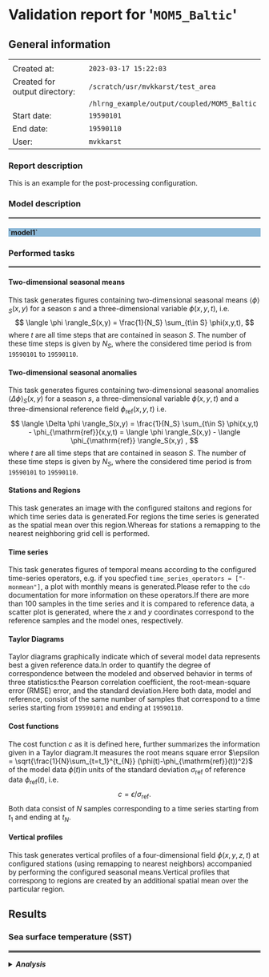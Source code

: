 # Validation report for '`MOM5_Baltic`'

## General information

|||
|---|---|
|||
|Created at:                    |`2023-03-17 15:22:03`|
|Created for output directory:  |`/scratch/usr/mvkkarst/test_area`|
|                               |`/hlrng_example/output/coupled/MOM5_Baltic`|
|Start date:                    |`19590101`|
|End date:                      |`19590110`|
|User:                          |`mvkkarst`|



    
### Report description


This is an example for the post-processing configuration.


    

### Model description

<hr style="border:1px solid gray">

<h4 style="background-color: rgba(31, 119, 180, 0.5);"><b>`model1`</b></h4>



### Performed tasks

<hr style="border:1px solid gray">


#### **Two-dimensional seasonal means**

This task generates figures containing two-dimensional seasonal means $\langle \phi \rangle_S(x,y)$ for a season $s$ and a three-dimensional variable $\phi(x,y,t)$, i.e.$$ \langle \phi \rangle_S(x,y) = \frac{1}{N_S} \sum_{t\in S} \phi(x,y,t), $$where $t$ are all time steps that are contained in season $S$. The number of these time steps is given by $N_S$, where the considered time period is from `19590101` to `19590110`.


#### **Two-dimensional seasonal anomalies**

This task generates figures containing two-dimensional seasonal anomalies $\langle \Delta \phi \rangle_S(x,y)$ for a season $s$, a three-dimensional variable $\phi(x,y,t)$ and a three-dimensional reference field $\phi_{\mathrm{ref}}(x,y,t)$ i.e.$$ \langle \Delta \phi \rangle_S(x,y) = \frac{1}{N_S} \sum_{t\in S} \phi(x,y,t) - \phi_{\mathrm{ref}}(x,y,t) = \langle \phi \rangle_S(x,y) - \langle \phi_{\mathrm{ref}} \rangle_S(x,y) , $$where $t$ are all time steps that are contained in season $S$. The number of these time steps is given by $N_S$, where the considered time period is from `19590101` to `19590110`.


#### **Stations and Regions**

This task generates an image with the configured staitons and regions for which time series data is generated.For regions the time series is generated as the spatial mean over this region.Whereas for stations a remapping to the nearest neighboring grid cell is performed.


#### **Time series**

This task generates figures of temporal means according to the configured time-series operators, e.g. if you specfied `time_series_operators = ["-monmean"]`, a plot with monthly means is generated.Please refer to the `cdo` documentation for more information on these operators.If there are more than 100 samples in the time series and it is compared to reference data, a scatter plot is generated, where the $x$ and $y$ coordinates correspond to the reference samples and the model ones, respectively.


#### **Taylor Diagrams**

Taylor diagrams graphically indicate which of several model data represents best a given reference data.In order to quantify the degree of correspondence between the modeled and observed behavior in terms of three statistics:the Pearson correlation coefficient, the root-mean-square error (RMSE) error, and the standard deviation.Here both data, model and reference, consist of the same number of samples that correspond to a time series starting from `19590101` and ending at `19590110`.


#### **Cost functions**

The cost function $c$ as it is defined here, further summarizes the information given in a Taylor diagram.It measures the root means square error $\epsilon = \sqrt{\frac{1}{N}\sum_{t=t_1}^{t_{N}} (\phi(t)-\phi_{\mathrm{ref}}(t))^2}$ of the model data $\phi(t)$in units of the standard deviation $\sigma_{\mathrm{ref}}$ of reference data $\phi_{\mathrm{ref}}(t)$, i.e.$$ c = \epsilon / \sigma_{\mathrm{ref}}. $$Both data consist of $N$ samples corresponding to a time series starting from $t_1$ and ending at $t_N$.


#### **Vertical profiles**

This task generates vertical profiles of a four-dimensional field $\phi(x, y, z, t)$ at configured stations (using remapping to nearest neighbors) accompanied by performing the configured seasonal means.Vertical profiles that correspong to regions are created by an additional spatial mean over the particular region.




## Results



### Sea surface temperature (SST)   

<hr style="border:2px solid gray">

<details>
<summary><b><i>Analysis</i></b></summary>

    

#### **Description**

This parameter is the temperature of sea water near the surface measured in degrees Celsius. The corresponding model output variable is called SST.

#### **Reference description**

Reference is taken from https://cds.climate.copernicus.eu/cdsapp#!/dataset/reanalysis-era5-single-levels-monthly-means. Search for "Sea surface temperature"



<details>
<summary><i> Postprocess settings for variable sea surface temperature (SST) </i></summary>

[**Go to settings ->**](../../../global_settings.py)

    
##### seasons
`{'year': ''}`

<hr style="border:1px solid gray">

##### percentiles
`[]`

<hr style="border:1px solid gray">

##### stations
`{'BY5': {'lat': '55.25', 'lon': '15.98', 'alternative-names': ['BornholmdeepBY5']}, 'F9': {'lat': '64.71', 'lon': '22.07', 'alternative-names': ['BothnianBayF9']}, 'SR5': {'lat': '61.08', 'lon': '19.58', 'alternative-names': ['BothnianSeaSR5']}, 'BY31': {'lat': '58.58', 'lon': '18.23', 'alternative-names': ['LandsortDeepBY31']}, 'BY15': {'lat': '57.3333', 'lon': '20.05', 'alternative-names': ['GotlanddeepBY15']}, 'LL7': {'lat': '59.8465', 'lon': '24.8378', 'alternative-names': ['GulfFinlandLL7']}}`

<hr style="border:1px solid gray">

##### regions
`{'BALTIC_SEA': {'maskfile': '/scratch/usr/mvkkarst/test_area/hlrng_example/postprocess/MOM5/create_validation_report/../../../reference/masks/Baltic/BALTIC_SEA.nc'}, 'BOTHNIAN_GULF': {'maskfile': '/scratch/usr/mvkkarst/test_area/hlrng_example/postprocess/MOM5/create_validation_report/../../../reference/masks/Baltic/BOTHNIAN_GULF.nc'}, 'BALTIC_PROPER': {'maskfile': '/scratch/usr/mvkkarst/test_area/hlrng_example/postprocess/MOM5/create_validation_report/../../../reference/masks/Baltic/BALTIC_PROPER.nc'}, 'BELTS': {'maskfile': '/scratch/usr/mvkkarst/test_area/hlrng_example/postprocess/MOM5/create_validation_report/../../../reference/masks/Baltic/BELTS.nc'}, 'RIGA_FINLAND': {'maskfile': '/scratch/usr/mvkkarst/test_area/hlrng_example/postprocess/MOM5/create_validation_report/../../../reference/masks/Baltic/RIGA_FINLAND.nc'}, 'test': {'lat-min': '55.0', 'lat-max': '56.0', 'lon-min': '19.0', 'lon-max': '20.0'}}`

<hr style="border:1px solid gray">

##### time-series-operators
`['']`

<hr style="border:1px solid gray">

##### plot-config
`{'min_value': 0.0, 'max_value': 15.0, 'delta_value': 1.0, 'contour': True, 'color_map': 'rainbow'}`

<hr style="border:1px solid gray">

##### reference-file-pattern
`../../../reference/coupled/MOM5_Baltic/*/SST.nc`

<hr style="border:1px solid gray">

##### reference-variable-name
`SST`

<hr style="border:1px solid gray">

##### reference-additional-operators
``

<hr style="border:1px solid gray">

##### reference-description
`Reference is taken from https://cds.climate.copernicus.eu/cdsapp#!/dataset/reanalysis-era5-single-levels-monthly-means. Search for "Sea surface temperature"`

<hr style="border:1px solid gray">

##### plot-config-anomaly
`{'min_value': -5.0, 'max_value': 5.0, 'delta_value': 1.0, 'contour': True, 'color_map': 'seismic'}`

<hr style="border:1px solid gray">

##### other-models
`{}`

<hr style="border:1px solid gray">

##### long-name
`sea surface temperature`

<hr style="border:1px solid gray">

##### description
`This parameter is the temperature of sea water near the surface measured in degrees Celsius. The corresponding model output variable is called SST.`

<hr style="border:1px solid gray">




</details>

    
#### **Two-dimensional seasonal means**

<hr style="border:1px solid gray">

<details>
<summary><b><i>Figures</b></i></summary>

[**Go to notebook ->**](../../../compare_2D_means/results/coupled_MOM5_Baltic-19590101_19590110/compare_2D_means.ipynb)



 $\vphantom{M}$

![](./figures/compare_2D_means/SST.png)
<figure>
    <figcaption align = "center"> <b> Fig. 1: </b> <b> Seasonal means for variable sea surface temperature (SST). </b>The rows correspond to different models whereas the columns reflect the various seaons that are considered.The $x$ and $y$ axis measure the longitudes and latitudes, respectively. </figcaption>
</figure>  



</details>


#### **Two-dimensional seasonal anomalies**

<hr style="border:1px solid gray">

<details>
<summary><b><i>Figures</b></i></summary>

[**Go to notebook ->**](../../../compare_2D_anomalies/results/coupled_MOM5_Baltic-19590101_19590110/compare_2D_anomalies.ipynb)



 $\vphantom{M}$

![](./figures/compare_2D_anomalies/SST.png)
<figure>
    <figcaption align = "center"> <b> Fig. 2: </b> <b> Seasonal anomalies for variable sea surface temperature (SST). </b>The rows correspond to different models whereas the columns reflect the various seaons that are considered.The $x$ and $y$ axis measure the longitudes and latitudes, respectively. </figcaption>
</figure>  



</details>


#### **Stations and Regions**

<hr style="border:1px solid gray">

<details>
<summary><b><i>Figures</b></i></summary>

[**Go to notebook ->**](../../../draw_stations_and_regions/results/coupled_MOM5_Baltic-19590101_19590110/draw_stations_and_regions.ipynb)



 $\vphantom{M}$

![](./figures/draw_stations_and_regions/SST.png)
<figure>
    <figcaption align = "center"> <b> Fig. 3: </b> <b> Stations and regions for variable sea surface temperature (SST). </b>Colored areas depict the different regions. The dots are located at the station's coordinates. </figcaption>
</figure>  



</details>


#### **Time series**

<hr style="border:1px solid gray">

<details>
<summary><b><i>Figures</b></i></summary>

[**Go to notebook ->**](../../../compare_time_series/results/coupled_MOM5_Baltic-19590101_19590110/compare_time_series.ipynb)



 $\vphantom{M}$

![](./figures/compare_time_series/SST-regions.png)
<figure>
    <figcaption align = "center"> <b> Fig. 4: </b> <b>Time series for variable sea surface temperature (SST). </b>Shaded areas depict the $\pm 2 \sigma$ vicinity (approximately the 95% confidence interval) around the mean values. </figcaption>
</figure>  



 $\vphantom{M}$

![](./figures/compare_time_series/SST-stations.png)
<figure>
    <figcaption align = "center"> <b> Fig. 5: </b> <b>Time series for variable sea surface temperature (SST). </b>Shaded areas depict the $\pm 2 \sigma$ vicinity (approximately the 95% confidence interval) around the mean values. </figcaption>
</figure>  



</details>


#### **Taylor Diagrams**

<hr style="border:1px solid gray">

<details>
<summary><b><i>Figures</b></i></summary>

[**Go to notebook ->**](../../../create_taylor_diagrams/results/coupled_MOM5_Baltic-19590101_19590110/create_taylor_diagrams.ipynb)



 $\vphantom{M}$

![](./figures/create_taylor_diagrams/SST-regions.png)
<figure>
    <figcaption align = "center"> <b> Fig. 6: </b> <b> Taylor diagrams for variable sea surface temperature (SST). </b>Colored stars stand for the model result and the black circle is the reference.The standard deviation of the data is measured on the radial axis whereas the correaltion to the reference is given by the angle;depicted is the arcus cosine of the angle.The colormap refers to the root means square error of the model data with respect to the reference data.The rows correspond to the different regions and stations whereas the columns are related to the different kind of time series. </figcaption>
</figure>  



 $\vphantom{M}$

![](./figures/create_taylor_diagrams/SST-stations.png)
<figure>
    <figcaption align = "center"> <b> Fig. 7: </b> <b> Taylor diagrams for variable sea surface temperature (SST). </b>Colored stars stand for the model result and the black circle is the reference.The standard deviation of the data is measured on the radial axis whereas the correaltion to the reference is given by the angle;depicted is the arcus cosine of the angle.The colormap refers to the root means square error of the model data with respect to the reference data.The rows correspond to the different regions and stations whereas the columns are related to the different kind of time series. </figcaption>
</figure>  



</details>


#### **Cost functions**

<hr style="border:1px solid gray">

<details>
<summary><b><i>Figures</b></i></summary>

[**Go to notebook ->**](../../../get_cost_function/results/coupled_MOM5_Baltic-19590101_19590110/get_cost_function.ipynb)



 $\vphantom{M}$

![](./figures/get_cost_function/SST-regions.png)
<figure>
    <figcaption align = "center"> <b> Fig. 8: </b> <b> Cost functions $c$ for variable sea surface temperature (SST). </b>The colors refer to the magnitude of the cost function: green means very good $( 0 \leq c < 1 )$,yellow stands for satisfactory $( 1 < c < 2 )$ and red shows bad quality $( c \geq 2 )$.<b>Bold</b> numbers correspond to the best performing model, whereas <i>italic</i> number refer to the worst performing model for that particular station/region and kind of time series.The rows correspond to the different regions and stations whereas the columns are related to the different temporal means and models. </figcaption>
</figure>  



 $\vphantom{M}$

![](./figures/get_cost_function/SST-stations.png)
<figure>
    <figcaption align = "center"> <b> Fig. 9: </b> <b> Cost functions $c$ for variable sea surface temperature (SST). </b>The colors refer to the magnitude of the cost function: green means very good $( 0 \leq c < 1 )$,yellow stands for satisfactory $( 1 < c < 2 )$ and red shows bad quality $( c \geq 2 )$.<b>Bold</b> numbers correspond to the best performing model, whereas <i>italic</i> number refer to the worst performing model for that particular station/region and kind of time series.The rows correspond to the different regions and stations whereas the columns are related to the different temporal means and models. </figcaption>
</figure>  



</details>



</details>

